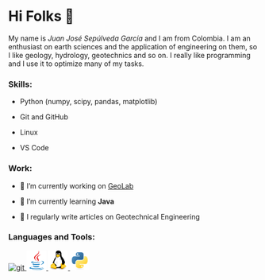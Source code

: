 <h1 align="left">Hi Folks 👋</h1>


My name is *Juan José Sepúlveda García* and I am from Colombia. I am an enthusiast on earth sciences and the application of engineering on them, so I like geology, hydrology, geotechnics and so on. 
I really like programming and I use it to optimize many of my tasks.


<h3 align="left">Skills:</h3>

* Python (numpy, scipy, pandas, matplotlib)

* Git and GitHub

* Linux

* VS Code


<h3 align="left">Work:</h3>

- 🔭 I’m currently working on [GeoLab](https://github.com/juanjosesg/GeoLab.git)

- 🌱 I’m currently learning **Java**

- 📝 I regularly write articles on Geotechnical Engineering

<h3 align="left">Languages and Tools:</h3>
<p align="left"> <a href="https://git-scm.com/" target="_blank" rel="noreferrer"> <img src="https://www.vectorlogo.zone/logos/git-scm/git-scm-icon.svg" alt="git" width="40" height="40"/> </a> <a href="https://www.java.com" target="_blank" rel="noreferrer"> <img src="https://raw.githubusercontent.com/devicons/devicon/master/icons/java/java-original.svg" alt="java" width="40" height="40"/> </a> <a href="https://www.linux.org/" target="_blank" rel="noreferrer"> <img src="https://raw.githubusercontent.com/devicons/devicon/master/icons/linux/linux-original.svg" alt="linux" width="40" height="40"/> </a> <a href="https://www.python.org" target="_blank" rel="noreferrer"> <img src="https://raw.githubusercontent.com/devicons/devicon/master/icons/python/python-original.svg" alt="python" width="40" height="40"/> </a> </p>

